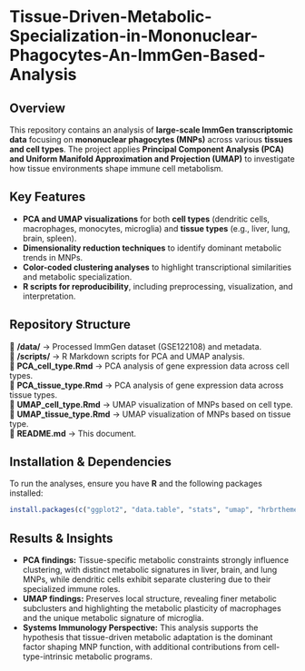# Tissue-Driven-Metabolic-Specialization-in-Mononuclear-Phagocytes-An-ImmGen-Based-Analysis

## Overview
This repository contains an analysis of **large-scale ImmGen transcriptomic data** focusing on **mononuclear phagocytes (MNPs)** across various **tissues and cell types**. The project applies **Principal Component Analysis (PCA) and Uniform Manifold Approximation and Projection (UMAP)** to investigate how tissue environments shape immune cell metabolism.

## Key Features
- **PCA and UMAP visualizations** for both **cell types** (dendritic cells, macrophages, monocytes, microglia) and **tissue types** (e.g., liver, lung, brain, spleen).
- **Dimensionality reduction techniques** to identify dominant metabolic trends in MNPs.
- **Color-coded clustering analyses** to highlight transcriptional similarities and metabolic specialization.
- **R scripts for reproducibility**, including preprocessing, visualization, and interpretation.

## Repository Structure
📂 **/data/** → Processed ImmGen dataset (GSE122108) and metadata.  
📂 **/scripts/** → R Markdown scripts for PCA and UMAP analysis.  
📜 **PCA_cell_type.Rmd** → PCA analysis of gene expression data across cell types.  
📜 **PCA_tissue_type.Rmd** → PCA analysis of gene expression data across tissue types.  
📜 **UMAP_cell_type.Rmd** → UMAP visualization of MNPs based on cell type.  
📜 **UMAP_tissue_type.Rmd** → UMAP visualization of MNPs based on tissue type.  
📜 **README.md** → This document.  

## Installation & Dependencies
To run the analyses, ensure you have **R** and the following packages installed:

```r
install.packages(c("ggplot2", "data.table", "stats", "umap", "hrbrthemes", "RColorBrewer"))
```

## Results & Insights
- **PCA findings:** Tissue-specific metabolic constraints strongly influence clustering, with distinct metabolic signatures in liver, brain, and lung MNPs, while dendritic cells exhibit separate clustering due to their specialized immune roles.
- **UMAP findings:** Preserves local structure, revealing finer metabolic subclusters and highlighting the metabolic plasticity of macrophages and the unique metabolic signature of microglia.
- **Systems Immunology Perspective:** This analysis supports the hypothesis that tissue-driven metabolic adaptation is the dominant factor shaping MNP function, with additional contributions from cell-type-intrinsic metabolic programs.
